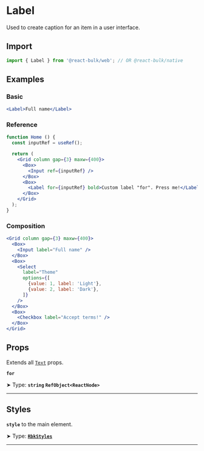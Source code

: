 # Label

Used to create caption for an item in a user interface.

## Import

```jsx
import { Label } from '@react-bulk/web'; // OR @react-bulk/native
```

## Examples

### Basic

```jsx live
<Label>Full name</Label>
```

### Reference

```jsx live
function Home () {
  const inputRef = useRef();

  return (
    <Grid column gap={3} maxw={400}>
      <Box>
        <Input ref={inputRef} />
      </Box>
      <Box>
        <Label for={inputRef} bold>Custom label "for". Press me!</Label>
      </Box>
    </Grid>
  );
}
```


### Composition

```jsx live
<Grid column gap={3} maxw={400}>
  <Box>
    <Input label="Full name" />
  </Box>
  <Box>
    <Select
      label="Theme"
      options={[
        {value: 1, label: 'Light'},
        {value: 2, label: 'Dark'},
      ]}
    />
  </Box>
  <Box>
    <Checkbox label="Accept terms!" />
  </Box>
</Grid>
```

## Props

Extends all [`Text`](/docs/components/core/text#props) props.

**`for`**

➤ Type: **`string` `RefObject<ReactNode>`** <br/>

---

## Styles

**`style`** to the main element.

➤ Type: **[`RbkStyles`](/docs/type-reference/rbk-styles)** <br/>

---
